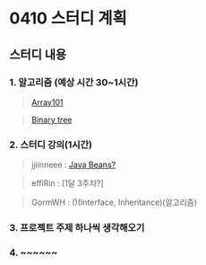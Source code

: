 # 0410 스터디 계획

## 스터디 내용

### 1. 알고리즘 (예상 시간 30~1시간)

> [Array101](https://leetcode.com/explore/learn/card/fun-with-arrays/521/introduction/3238/)

> [Binary tree](https://leetcode.com/explore/learn/card/data-structure-tree/134/traverse-a-tree/928/)

### 2. 스터디 강의(1시간)

> jjiinneee : [Java Beans?](https://stackoverflow.com/questions/1612334/difference-between-dto-vo-pojo-javabeans)

> effiRin : [1달 3주차?]

> GormWH : ()(Interface, Inheritance)(알고리즘)

### 3. 프로젝트 주제 하나씩 생각해오기



### 4. ~~~~~~